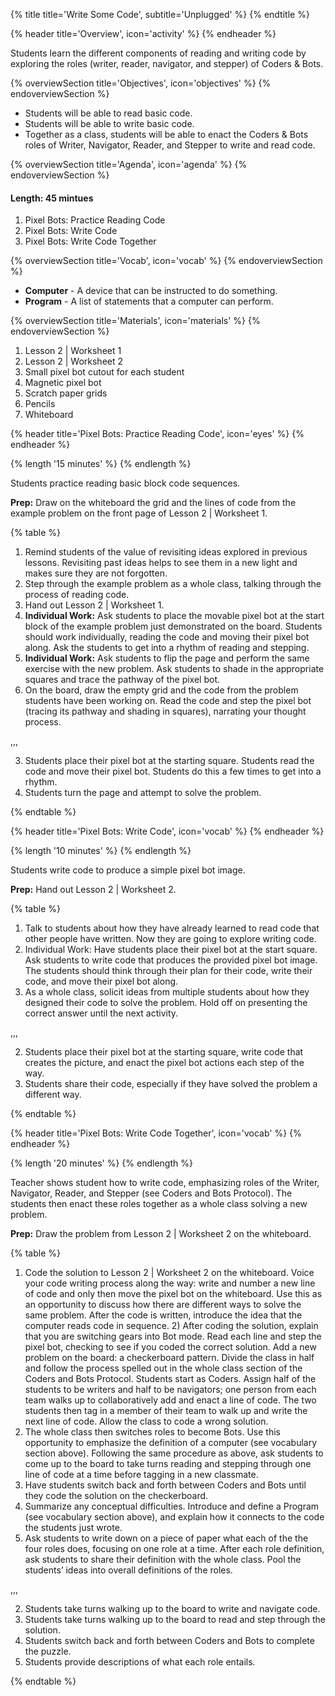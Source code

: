 {% title title='Write Some Code', subtitle='Unplugged' %}
{% endtitle %}

{% header title='Overview', icon='activity' %}
{% endheader %}

Students learn the different components of reading and writing code by exploring the roles (writer, reader, navigator, and stepper) of Coders & Bots.

{% overviewSection title='Objectives', icon='objectives' %}
{% endoverviewSection %}

- Students will be able to read basic code.
- Students will be able to write basic code.
- Together as a class, students will be able to enact the Coders & Bots roles of Writer, Navigator, Reader, and Stepper to write and read code.

{% overviewSection title='Agenda', icon='agenda' %}
{% endoverviewSection %}

#### Length: 45 mintues


1. Pixel Bots: Practice Reading Code
2. Pixel Bots: Write Code
3. Pixel Bots: Write Code Together

{% overviewSection title='Vocab', icon='vocab' %}
{% endoverviewSection %}

- **Computer** - A device that can be instructed to do something.
- **Program** - A list of statements that a computer can perform.

{% overviewSection title='Materials', icon='materials' %}
{% endoverviewSection %}

1. Lesson 2 | Worksheet 1
2. Lesson 2 | Worksheet 2
3. Small pixel bot cutout for each student
4. Magnetic pixel bot
5. Scratch paper grids
6. Pencils
7. Whiteboard

{% header title='Pixel Bots: Practice Reading Code', icon='eyes' %}
{% endheader %}

{% length '15 minutes' %}
{% endlength %}

Students practice reading basic block code sequences.

**Prep:** Draw on the whiteboard the grid and the lines of code from the example problem on the front page of Lesson 2 | Worksheet 1.

{% table %}

1) Remind students of the value of revisiting ideas explored in previous lessons. Revisiting past ideas helps to see them in a new light and makes sure they are not forgotten.
2) Step through the example problem as a whole class, talking through the process of reading code.
3) Hand out Lesson 2 | Worksheet 1.
4) **Individual Work:** Ask students to place the movable pixel bot at the start block of the example problem just demonstrated on the board. Students should work individually, reading the code and moving their pixel bot along. Ask the students to get into a rhythm of reading and stepping.
5) **Individual Work:** Ask students to flip the page and perform the same exercise with the new problem. Ask students to shade in the appropriate squares and trace the pathway of the pixel bot.
6) On the board, draw the empty grid and the code from the problem students have been working on. Read the code and step the pixel bot (tracing its pathway and shading in squares), narrating your thought process.

,,,

3) Students place their pixel bot at the starting square. Students read the code and move their pixel bot. Students do this a few times to get into a rhythm.
5) Students turn the page and attempt to solve the problem.


{% endtable %}

{% header title='Pixel Bots: Write Code', icon='vocab' %}
{% endheader %}

{% length '10 minutes' %}
{% endlength %}

Students write code to produce a simple pixel bot image.

**Prep:** Hand out Lesson 2 | Worksheet 2.

{% table %}

1) Talk to students about how they have already learned to read code that other people have written. Now they are going to explore writing code.
2) Individual Work: Have students place their pixel bot at the start square. Ask students to write code that produces the provided pixel bot image. The students should think through their plan for their code, write their code, and move their pixel bot along.
3) As a whole class, solicit ideas from multiple students about how they designed their code to solve the problem. Hold off on presenting the correct answer until the next activity.

,,,

2) Students place their pixel bot at the starting square, write code that creates the picture, and enact the pixel bot actions each step of the way.
3) Students share their code, especially if they have solved the problem a different way.


{% endtable %}

{% header title='Pixel Bots: Write Code Together', icon='vocab' %}
{% endheader %}

{% length '20 minutes' %}
{% endlength %}

Teacher shows student how to write code, emphasizing roles of the Writer, Navigator, Reader, and Stepper (see Coders and Bots Protocol). The students then enact these roles together as a whole class solving a new problem.

**Prep:** Draw the problem from Lesson 2 | Worksheet 2 on the whiteboard.

{% table %}

1) Code the solution to Lesson 2 | Worksheet 2 on the whiteboard. Voice your code writing process along the way: write and number a new line of code and only then move the pixel bot on the whiteboard. Use this as an opportunity to discuss how there are different ways to solve the same problem. After the code is written, introduce the idea that the computer reads code in sequence. 2) After coding the solution, explain that you are switching gears into Bot mode. Read each line and step the pixel bot, checking to see if you coded the correct solution.
Add a new problem on the board: a checkerboard pattern. Divide the class in half and follow the process spelled out in the whole class section of the Coders and Bots Protocol. Students start as Coders. Assign half of the students to be writers and half to be navigators; one person from each team walks up to collaboratively add and enact a line of code. The two students then tag in a member of their team to walk up and write the next line of code. Allow the class to code a wrong solution.
3) The whole class then switches roles to become Bots. Use this opportunity to emphasize the definition of a computer (see vocabulary section above). Following the same procedure as above, ask students to come up to the board to take turns reading and stepping through one line of code at a time before tagging in a new classmate.
4) Have students switch back and forth between Coders and Bots until they code the solution on the checkerboard.
5) Summarize any conceptual difficulties. Introduce and define a Program (see vocabulary section above), and explain how it connects to the code the students just wrote.
6) Ask students to write down on a piece of paper what each of the the four roles does, focusing on one role at a time. After each role definition, ask students to share their definition with the whole class. Pool the students’ ideas into overall definitions of the roles.

,,,

2) Students take turns walking up to the board to write and navigate code.
3) Students take turns walking up to the board to read and step through the solution.
4) Students switch back and forth between Coders and Bots to complete the puzzle.
6) Students provide descriptions of what each role entails.


{% endtable %}
